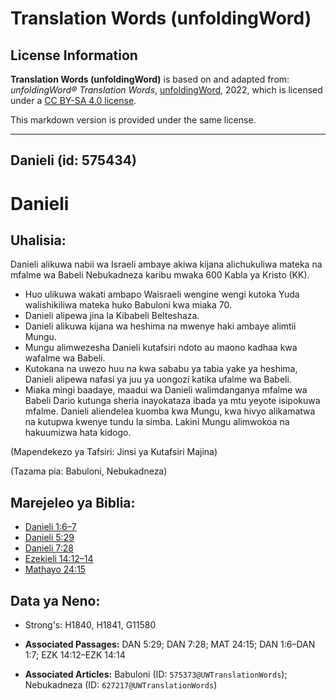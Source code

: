 # Translation Words (unfoldingWord)

## License Information

**Translation Words (unfoldingWord)** is based on and adapted from: _unfoldingWord® Translation Words_, [unfoldingWord](https://unfoldingword.org/utw), 2022, which is licensed under a [CC BY-SA 4.0 license](https://creativecommons.org/licenses/by-sa/4.0/legalcode.en).

This markdown version is provided under the same license.



--------------------------------

## Danieli (id: 575434)

Danieli
=======

Uhalisia:
---------

Danieli alikuwa nabii wa Israeli ambaye akiwa kijana alichukuliwa mateka na mfalme wa Babeli Nebukadneza karibu mwaka 600 Kabla ya Kristo (KK).

* Huo ulikuwa wakati ambapo Waisraeli wengine wengi kutoka Yuda walishikiliwa mateka huko Babuloni kwa miaka 70\.
* Danieli alipewa jina la Kibabeli Belteshaza.
* Danieli alikuwa kijana wa heshima na mwenye haki ambaye alimtii Mungu.
* Mungu alimwezesha Danieli kutafsiri ndoto au maono kadhaa kwa wafalme wa Babeli.
* Kutokana na uwezo huu na kwa sababu ya tabia yake ya heshima, Danieli alipewa nafasi ya juu ya uongozi katika ufalme wa Babeli.
* Miaka mingi baadaye, maadui wa Danieli walimdanganya mfalme wa Babeli Dario kutunga sheria inayokataza ibada ya mtu yeyote isipokuwa mfalme. Danieli aliendelea kuomba kwa Mungu, kwa hivyo alikamatwa na kutupwa kwenye tundu la simba. Lakini Mungu alimwokoa na hakuumizwa hata kidogo.

(Mapendekezo ya Tafsiri: Jinsi ya Kutafsiri Majina)

(Tazama pia: Babuloni, Nebukadneza)

Marejeleo ya Biblia:
--------------------

* [Danieli 1:6–7](https://ref.ly/Dan1:6-Dan1:7)
* [Danieli 5:29](https://ref.ly/Dan5:29)
* [Danieli 7:28](https://ref.ly/Dan7:28)
* [Ezekieli 14:12–14](https://ref.ly/Ezek14:12-Ezek14:14)
* [Mathayo 24:15](https://ref.ly/Matt24:15)

Data ya Neno:
-------------

* Strong's: H1840, H1841, G11580

* **Associated Passages:** DAN 5:29; DAN 7:28; MAT 24:15; DAN 1:6–DAN 1:7; EZK 14:12–EZK 14:14
* **Associated Articles:** Babuloni (ID: `575373@UWTranslationWords`); Nebukadneza (ID: `627217@UWTranslationWords`)

